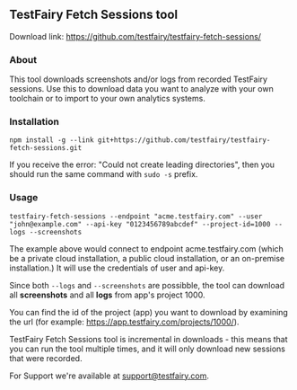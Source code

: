 ## TestFairy Fetch Sessions tool

Download link: https://github.com/testfairy/testfairy-fetch-sessions/


### About

This tool downloads screenshots and/or logs from recorded TestFairy sessions. 
Use this to download data you want to analyze with your own toolchain or to import to your own analytics systems.

### Installation

`npm install -g --link git+https://github.com/testfairy/testfairy-fetch-sessions.git`

If you receive the error: "Could not create leading directories", then you should run the same command with `sudo -s` prefix.

### Usage

`testfairy-fetch-sessions --endpoint "acme.testfairy.com" --user "john@example.com" --api-key "0123456789abcdef" --project-id=1000 --logs --screenshots`


The example above would connect to endpoint acme.testfairy.com (which be a private cloud installation, a public cloud installation, or an on-premise installation.) It will use the credentials of user and api-key.

Since both `--logs` and `--screenshots` are possibble, the tool can download all **screenshots** and all **logs** from app's project 1000. 

You can find the id of the project (app) you want to download by examining the url (for example: https://app.testfairy.com/projects/1000/).

TestFairy Fetch Sessions tool is incremental in downloads - this means that you can run the tool multiple times, and it will only download new sessions that were recorded.

For Support we're available at support@testfairy.com.
